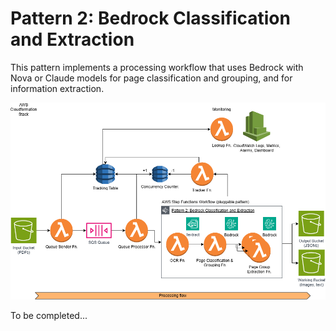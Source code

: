 # Pattern 2: Bedrock Classification and Extraction

This pattern implements a processing workflow that uses Bedrock with Nova or Claude models for page classification and grouping, and for information extraction.

<img src="../../images/IDP-Pattern2-Bedrock.drawio.png" alt="Architecture" width="800">

To be completed...